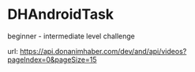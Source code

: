 # DHAndroidTask

beginner - intermediate level challenge

url: https://api.donanimhaber.com/dev/and/api/videos?pageIndex=0&pageSize=15

